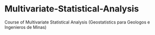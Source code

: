 # Multivariate-Statistical-Analysis
Course of Multivariate Statistical Analysis (Geostatistics para Geologos e Ingenieros de Minas)
